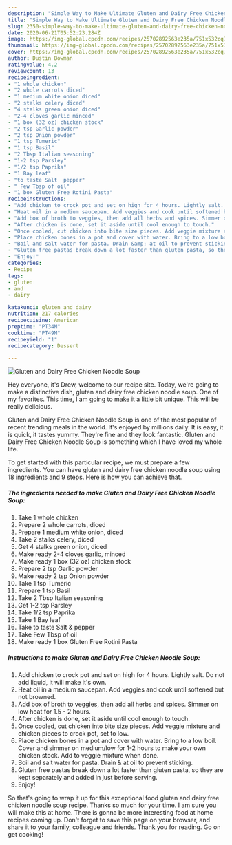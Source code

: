 ```yaml
---
description: "Simple Way to Make Ultimate Gluten and Dairy Free Chicken Noodle Soup"
title: "Simple Way to Make Ultimate Gluten and Dairy Free Chicken Noodle Soup"
slug: 2350-simple-way-to-make-ultimate-gluten-and-dairy-free-chicken-noodle-soup
date: 2020-06-21T05:52:23.284Z
image: https://img-global.cpcdn.com/recipes/25702892563e235a/751x532cq70/gluten-and-dairy-free-chicken-noodle-soup-recipe-main-photo.jpg
thumbnail: https://img-global.cpcdn.com/recipes/25702892563e235a/751x532cq70/gluten-and-dairy-free-chicken-noodle-soup-recipe-main-photo.jpg
cover: https://img-global.cpcdn.com/recipes/25702892563e235a/751x532cq70/gluten-and-dairy-free-chicken-noodle-soup-recipe-main-photo.jpg
author: Dustin Bowman
ratingvalue: 4.2
reviewcount: 13
recipeingredient:
- "1 whole chicken"
- "2 whole carrots diced"
- "1 medium white onion diced"
- "2 stalks celery diced"
- "4 stalks green onion diced"
- "2-4 cloves garlic minced"
- "1 box (32 oz) chicken stock"
- "2 tsp Garlic powder"
- "2 tsp Onion powder"
- "1 tsp Tumeric"
- "1 tsp Basil"
- "2 Tbsp Italian seasoning"
- "1-2 tsp Parsley"
- "1/2 tsp Paprika"
- "1 Bay leaf"
- "to taste Salt  pepper"
- " Few Tbsp of oil"
- "1 box Gluten Free Rotini Pasta"
recipeinstructions:
- "Add chicken to crock pot and set on high for 4 hours. Lightly salt. Do not add liquid, it will make it&#39;s own."
- "Heat oil in a medium saucepan. Add veggies and cook until softened but not browned."
- "Add box of broth to veggies, then add all herbs and spices. Simmer on low heat for 1.5 - 2 hours."
- "After chicken is done, set it aside until cool enough to touch."
- "Once cooled, cut chicken into bite size pieces. Add veggie mixture and chicken pieces to crock pot, set to low."
- "Place chicken bones in a pot and cover with water. Bring to a low boil. Cover and simmer on medium/low for 1-2 hours to make your own chicken stock. Add to veggie mixture when done."
- "Boil and salt water for pasta. Drain &amp; at oil to prevent sticking."
- "Gluten free pastas break down a lot faster than gluten pasta, so they are kept separately and added in just before serving."
- "Enjoy!"
categories:
- Recipe
tags:
- gluten
- and
- dairy

katakunci: gluten and dairy 
nutrition: 217 calories
recipecuisine: American
preptime: "PT34M"
cooktime: "PT49M"
recipeyield: "1"
recipecategory: Dessert

---
```



![Gluten and Dairy Free Chicken Noodle Soup](https://img-global.cpcdn.com/recipes/25702892563e235a/751x532cq70/gluten-and-dairy-free-chicken-noodle-soup-recipe-main-photo.jpg)

Hey everyone, it's Drew, welcome to our recipe site. Today, we're going to make a distinctive dish, gluten and dairy free chicken noodle soup. One of my favorites. This time, I am going to make it a little bit unique. This will be really delicious.

Gluten and Dairy Free Chicken Noodle Soup is one of the most popular of recent trending meals in the world. It's enjoyed by millions daily. It is easy, it is quick, it tastes yummy. They're fine and they look fantastic. Gluten and Dairy Free Chicken Noodle Soup is something which I have loved my whole life.




To get started with this particular recipe, we must prepare a few ingredients. You can have gluten and dairy free chicken noodle soup using 18 ingredients and 9 steps. Here is how you can achieve that.

<!--inarticleads1-->

##### The ingredients needed to make Gluten and Dairy Free Chicken Noodle Soup:

1. Take 1 whole chicken
1. Prepare 2 whole carrots, diced
1. Prepare 1 medium white onion, diced
1. Take 2 stalks celery, diced
1. Get 4 stalks green onion, diced
1. Make ready 2-4 cloves garlic, minced
1. Make ready 1 box (32 oz) chicken stock
1. Prepare 2 tsp Garlic powder
1. Make ready 2 tsp Onion powder
1. Take 1 tsp Tumeric
1. Prepare 1 tsp Basil
1. Take 2 Tbsp Italian seasoning
1. Get 1-2 tsp Parsley
1. Take 1/2 tsp Paprika
1. Take 1 Bay leaf
1. Take to taste Salt &amp; pepper
1. Take  Few Tbsp of oil
1. Make ready 1 box Gluten Free Rotini Pasta




<!--inarticleads2-->

##### Instructions to make Gluten and Dairy Free Chicken Noodle Soup:

1. Add chicken to crock pot and set on high for 4 hours. Lightly salt. Do not add liquid, it will make it&#39;s own.
1. Heat oil in a medium saucepan. Add veggies and cook until softened but not browned.
1. Add box of broth to veggies, then add all herbs and spices. Simmer on low heat for 1.5 - 2 hours.
1. After chicken is done, set it aside until cool enough to touch.
1. Once cooled, cut chicken into bite size pieces. Add veggie mixture and chicken pieces to crock pot, set to low.
1. Place chicken bones in a pot and cover with water. Bring to a low boil. Cover and simmer on medium/low for 1-2 hours to make your own chicken stock. Add to veggie mixture when done.
1. Boil and salt water for pasta. Drain &amp; at oil to prevent sticking.
1. Gluten free pastas break down a lot faster than gluten pasta, so they are kept separately and added in just before serving.
1. Enjoy!




So that's going to wrap it up for this exceptional food gluten and dairy free chicken noodle soup recipe. Thanks so much for your time. I am sure you will make this at home. There is gonna be more interesting food at home recipes coming up. Don't forget to save this page on your browser, and share it to your family, colleague and friends. Thank you for reading. Go on get cooking!
